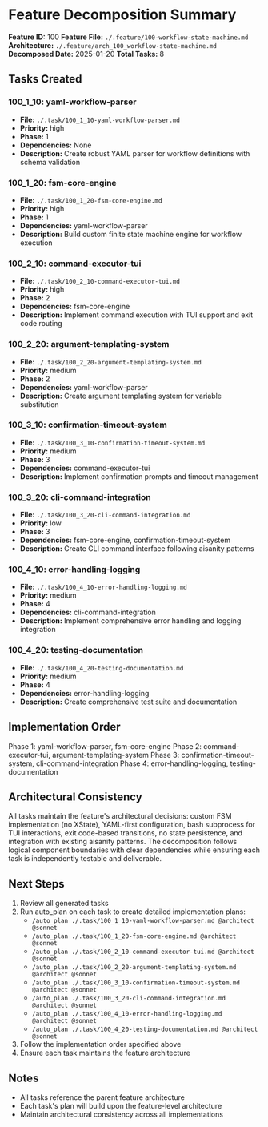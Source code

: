 # Feature Decomposition Summary

**Feature ID:** 100
**Feature File:** `./.feature/100-workflow-state-machine.md`
**Architecture:** `./.feature/arch_100_workflow-state-machine.md`
**Decomposed Date:** 2025-01-20
**Total Tasks:** 8

## Tasks Created

### 100_1_10: yaml-workflow-parser
- **File:** `./.task/100_1_10-yaml-workflow-parser.md`
- **Priority:** high
- **Phase:** 1
- **Dependencies:** None
- **Description:** Create robust YAML parser for workflow definitions with schema validation

### 100_1_20: fsm-core-engine
- **File:** `./.task/100_1_20-fsm-core-engine.md`
- **Priority:** high
- **Phase:** 1
- **Dependencies:** yaml-workflow-parser
- **Description:** Build custom finite state machine engine for workflow execution

### 100_2_10: command-executor-tui
- **File:** `./.task/100_2_10-command-executor-tui.md`
- **Priority:** high
- **Phase:** 2
- **Dependencies:** fsm-core-engine
- **Description:** Implement command execution with TUI support and exit code routing

### 100_2_20: argument-templating-system
- **File:** `./.task/100_2_20-argument-templating-system.md`
- **Priority:** medium
- **Phase:** 2
- **Dependencies:** yaml-workflow-parser
- **Description:** Create argument templating system for variable substitution

### 100_3_10: confirmation-timeout-system
- **File:** `./.task/100_3_10-confirmation-timeout-system.md`
- **Priority:** medium
- **Phase:** 3
- **Dependencies:** command-executor-tui
- **Description:** Implement confirmation prompts and timeout management

### 100_3_20: cli-command-integration
- **File:** `./.task/100_3_20-cli-command-integration.md`
- **Priority:** low
- **Phase:** 3
- **Dependencies:** fsm-core-engine, confirmation-timeout-system
- **Description:** Create CLI command interface following aisanity patterns

### 100_4_10: error-handling-logging
- **File:** `./.task/100_4_10-error-handling-logging.md`
- **Priority:** medium
- **Phase:** 4
- **Dependencies:** cli-command-integration
- **Description:** Implement comprehensive error handling and logging integration

### 100_4_20: testing-documentation
- **File:** `./.task/100_4_20-testing-documentation.md`
- **Priority:** medium
- **Phase:** 4
- **Dependencies:** error-handling-logging
- **Description:** Create comprehensive test suite and documentation

## Implementation Order

Phase 1: yaml-workflow-parser, fsm-core-engine
Phase 2: command-executor-tui, argument-templating-system
Phase 3: confirmation-timeout-system, cli-command-integration
Phase 4: error-handling-logging, testing-documentation

## Architectural Consistency

All tasks maintain the feature's architectural decisions: custom FSM implementation (no XState), YAML-first configuration, bash subprocess for TUI interactions, exit code-based transitions, no state persistence, and integration with existing aisanity patterns. The decomposition follows logical component boundaries with clear dependencies while ensuring each task is independently testable and deliverable.

## Next Steps

1. Review all generated tasks
2. Run auto_plan on each task to create detailed implementation plans:
   - `/auto_plan ./.task/100_1_10-yaml-workflow-parser.md @architect @sonnet`
   - `/auto_plan ./.task/100_1_20-fsm-core-engine.md @architect @sonnet`
   - `/auto_plan ./.task/100_2_10-command-executor-tui.md @architect @sonnet`
   - `/auto_plan ./.task/100_2_20-argument-templating-system.md @architect @sonnet`
   - `/auto_plan ./.task/100_3_10-confirmation-timeout-system.md @architect @sonnet`
   - `/auto_plan ./.task/100_3_20-cli-command-integration.md @architect @sonnet`
   - `/auto_plan ./.task/100_4_10-error-handling-logging.md @architect @sonnet`
   - `/auto_plan ./.task/100_4_20-testing-documentation.md @architect @sonnet`
3. Follow the implementation order specified above
4. Ensure each task maintains the feature architecture

## Notes
- All tasks reference the parent feature architecture
- Each task's plan will build upon the feature-level architecture
- Maintain architectural consistency across all implementations
